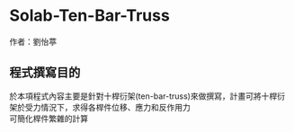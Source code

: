 # Solab-Ten-Bar-Truss

作者：劉怡葶
## 程式撰寫目的
於本項程式內容主要是針對十桿衍架(ten-bar-truss)來做撰寫，計畫可將十桿衍架於受力情況下，求得各桿件位移、應力和反作用力\
可簡化桿件繁雜的計算
